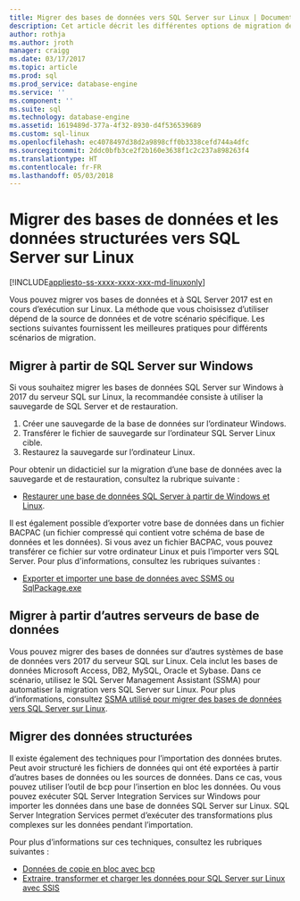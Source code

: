 ```yaml
---
title: Migrer des bases de données vers SQL Server sur Linux | Documents Microsoft
description: Cet article décrit les différentes options de migration de bases de données et données vers SQL Server sur Linux.
author: rothja
ms.author: jroth
manager: craigg
ms.date: 03/17/2017
ms.topic: article
ms.prod: sql
ms.prod_service: database-engine
ms.service: ''
ms.component: ''
ms.suite: sql
ms.technology: database-engine
ms.assetid: 1619489d-377a-4f32-8930-d4f536539689
ms.custom: sql-linux
ms.openlocfilehash: ec4078497d38d2a9898cff0b3338cefd744a4dfc
ms.sourcegitcommit: 2ddc0bfb3ce2f2b160e3638f1c2c237a898263f4
ms.translationtype: HT
ms.contentlocale: fr-FR
ms.lasthandoff: 05/03/2018
---
```

# <a name="migrate-databases-and-structured-data-to-sql-server-on-linux"></a>Migrer des bases de données et les données structurées vers SQL Server sur Linux 

[!INCLUDE[appliesto-ss-xxxx-xxxx-xxx-md-linuxonly](../includes/appliesto-ss-xxxx-xxxx-xxx-md-linuxonly.md)]

Vous pouvez migrer vos bases de données et à SQL Server 2017 est en cours d’exécution sur Linux. La méthode que vous choisissez d’utiliser dépend de la source de données et de votre scénario spécifique. Les sections suivantes fournissent les meilleures pratiques pour différents scénarios de migration.

## <a name="migrate-from-sql-server-on-windows"></a>Migrer à partir de SQL Server sur Windows
Si vous souhaitez migrer les bases de données SQL Server sur Windows à 2017 du serveur SQL sur Linux, la recommandée consiste à utiliser la sauvegarde de SQL Server et de restauration.

1. Créer une sauvegarde de la base de données sur l’ordinateur Windows.
2. Transférer le fichier de sauvegarde sur l’ordinateur SQL Server Linux cible.
3. Restaurez la sauvegarde sur l’ordinateur Linux. 

Pour obtenir un didacticiel sur la migration d’une base de données avec la sauvegarde et de restauration, consultez la rubrique suivante :

- [Restaurer une base de données SQL Server à partir de Windows et Linux](sql-server-linux-migrate-restore-database.md).

Il est également possible d’exporter votre base de données dans un fichier BACPAC (un fichier compressé qui contient votre schéma de base de données et les données). Si vous avez un fichier BACPAC, vous pouvez transférer ce fichier sur votre ordinateur Linux et puis l’importer vers SQL Server. Pour plus d'informations, consultez les rubriques suivantes :

- [Exporter et importer une base de données avec SSMS ou SqlPackage.exe](sql-server-linux-migrate-ssms.md)

## <a name="migrate-from-other-database-servers"></a>Migrer à partir d’autres serveurs de base de données
Vous pouvez migrer des bases de données sur d’autres systèmes de base de données vers 2017 du serveur SQL sur Linux. Cela inclut les bases de données Microsoft Access, DB2, MySQL, Oracle et Sybase. Dans ce scénario, utilisez le SQL Server Management Assistant (SSMA) pour automatiser la migration vers SQL Server sur Linux. Pour plus d’informations, consultez [SSMA utilisé pour migrer des bases de données vers SQL Server sur Linux](sql-server-linux-migrate-ssma.md).  

## <a name="migrate-structured-data"></a>Migrer des données structurées
Il existe également des techniques pour l’importation des données brutes. Peut avoir structuré les fichiers de données qui ont été exportées à partir d’autres bases de données ou les sources de données. Dans ce cas, vous pouvez utiliser l’outil de bcp pour l’insertion en bloc les données. Ou vous pouvez exécuter SQL Server Integration Services sur Windows pour importer les données dans une base de données SQL Server sur Linux. SQL Server Integration Services permet d’exécuter des transformations plus complexes sur les données pendant l’importation. 

Pour plus d’informations sur ces techniques, consultez les rubriques suivantes :

- [Données de copie en bloc avec bcp](sql-server-linux-migrate-bcp.md)
- [Extraire, transformer et charger les données pour SQL Server sur Linux avec SSIS](sql-server-linux-migrate-ssis.md) 
